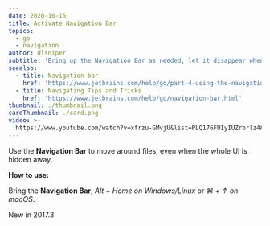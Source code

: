 ```yaml
---
date: 2020-10-15
title: Activate Navigation Bar
topics:
  - go
  - navigation
author: dlsniper
subtitle: 'Bring up the Navigation Bar as needed, let it disappear when finished.'
seealso:
  - title: Navigation bar
    href: 'https://www.jetbrains.com/help/go/part-4-using-the-navigation-bar.html'
  - title: Navigating Tips and Tricks
    href: 'https://www.jetbrains.com/help/go/navigation-bar.html'
thumbnail: ./thumbnail.png
cardThumbnail: ./card.png
video: >-
  https://www.youtube.com/watch?v=xfrzu-GMvjU&list=PLQ176FUIyIUZrbrlz4AY1V8VzBJKZyVlW&index=11
---
```

Use the **Navigation Bar** to move around files, even when the whole UI is hidden away.

**How to use:**

Bring the **Navigation Bar**, _Alt + Home on Windows/Linux_ or _⌘ + ↑ on macOS_.

<span class="tag is-rounded">New in 2017.3</span>
